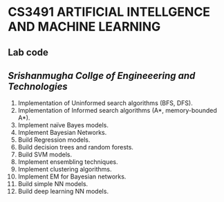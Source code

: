 # CS3491 ARTIFICIAL INTELLGENCE AND MACHINE LEARNING
## Lab code
## _Srishanmugha Collge of Engineeering and Technologies_

1. Implementation of Uninformed search algorithms (BFS, DFS).
2. Implementation of Informed search algorithms (A*, memory-bounded A*).
3. Implement naïve Bayes models.
4. Implement Bayesian Networks.
5. Build Regression models.
6. Build decision trees and random forests.
7. Build SVM models.
8. Implement ensembling techniques.
9. Implement clustering algorithms.
10. Implement EM for Bayesian networks.
11. Build simple NN models.
12. Build deep learning NN models.